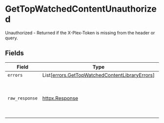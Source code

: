 # GetTopWatchedContentUnauthorized

Unauthorized - Returned if the X-Plex-Token is missing from the header or query.


## Fields

| Field                                                                                                      | Type                                                                                                       | Required                                                                                                   | Description                                                                                                |
| ---------------------------------------------------------------------------------------------------------- | ---------------------------------------------------------------------------------------------------------- | ---------------------------------------------------------------------------------------------------------- | ---------------------------------------------------------------------------------------------------------- |
| `errors`                                                                                                   | List[[errors.GetTopWatchedContentLibraryErrors](../../models/errors/gettopwatchedcontentlibraryerrors.md)] | :heavy_minus_sign:                                                                                         | N/A                                                                                                        |
| `raw_response`                                                                                             | [httpx.Response](https://www.python-httpx.org/api/#response)                                               | :heavy_minus_sign:                                                                                         | Raw HTTP response; suitable for custom response parsing                                                    |
